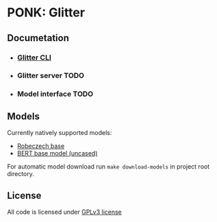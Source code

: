# **PONK:** Glitter


## Documetation
- ### [Glitter CLI](https://gitlab.mff.cuni.cz/teaching/nprg045/kvapilikova/ponk-glitter/-/blob/master/docs/glitter_cli.md?ref_type=heads)
- ### Glitter server TODO
- ### Model interface TODO


## Models
Currently natively supported models:
- [Robeczech base](https://huggingface.co/ufal/robeczech-base)
- [BERT base model (uncased)](https://huggingface.co/google-bert/bert-base-uncased)

For automatic model download run `make download-models` in project root directory.


## License
All code is licensed under [GPLv3 license](https://www.gnu.org/licenses/gpl-3.0.en.html)

